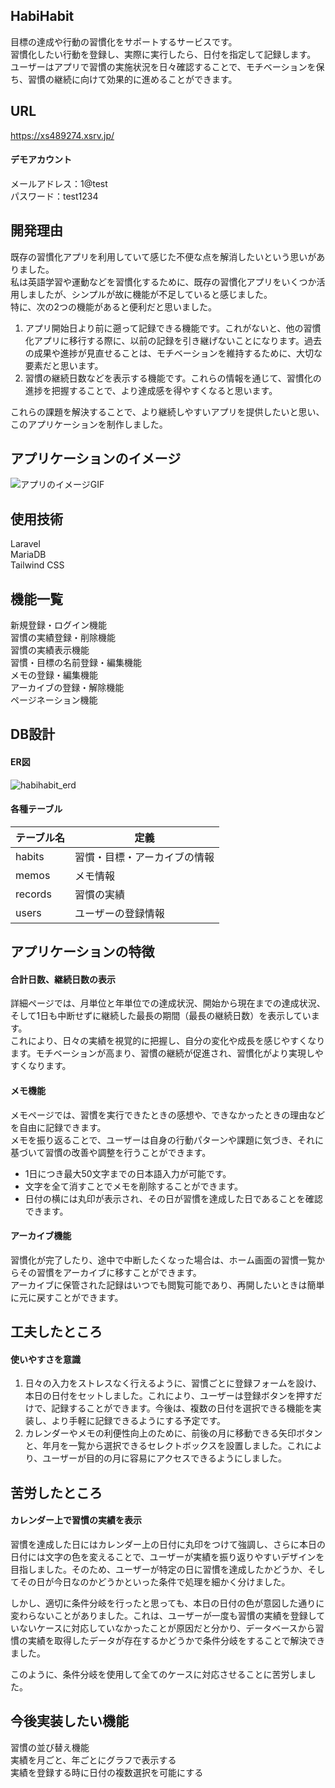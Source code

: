 ## HabiHabit
目標の達成や行動の習慣化をサポートするサービスです。  
習慣化したい行動を登録し、実際に実行したら、日付を指定して記録します。  
ユーザーはアプリで習慣の実施状況を日々確認することで、モチベーションを保ち、習慣の継続に向けて効果的に進めることができます。

## URL
https://xs489274.xsrv.jp/

#### デモアカウント
メールアドレス：1@test  
パスワード：test1234

## 開発理由
既存の習慣化アプリを利用していて感じた不便な点を解消したいという思いがありました。  
私は英語学習や運動などを習慣化するために、既存の習慣化アプリをいくつか活用しましたが、シンプルが故に機能が不足していると感じました。  
特に、次の2つの機能があると便利だと思いました。  
1. アプリ開始日より前に遡って記録できる機能です。これがないと、他の習慣化アプリに移行する際に、以前の記録を引き継げないことになります。過去の成果や進捗が見直せることは、モチベーションを維持するために、大切な要素だと思います。
2. 習慣の継続日数などを表示する機能です。これらの情報を通じて、習慣化の進捗を把握することで、より達成感を得やすくなると思います。
   
これらの課題を解決することで、より継続しやすいアプリを提供したいと思い、このアプリケーションを制作しました。

## アプリケーションのイメージ
![アプリのイメージGIF](https://github.com/coaticoaticoati/HabiHabit/assets/150308090/415f3988-dca9-470f-b89b-4dd425d20131)

## 使用技術
Laravel  
MariaDB  
Tailwind CSS

## 機能一覧
新規登録・ログイン機能  
習慣の実績登録・削除機能  
習慣の実績表示機能  
習慣・目標の名前登録・編集機能  
メモの登録・編集機能  
アーカイブの登録・解除機能  
ページネーション機能

## DB設計
#### ER図
![habihabit_erd](https://github.com/coaticoaticoati/HabiHabit/assets/150308090/9fdb17f6-0947-4ec0-afed-b965ca8d3563)

#### 各種テーブル
| テーブル名 |    定義    |  
| --- | --------- |
| habits | 習慣・目標・アーカイブの情報 |  
| memos | メモ情報 |  
| records | 習慣の実績 |  
| users | ユーザーの登録情報 |  

## アプリケーションの特徴
#### 合計日数、継続日数の表示
詳細ページでは、月単位と年単位での達成状況、開始から現在までの達成状況、そして1日も中断せずに継続した最長の期間（最長の継続日数）を表示しています。  
これにより、日々の実績を視覚的に把握し、自分の変化や成長を感じやすくなります。モチベーションが高まり、習慣の継続が促進され、習慣化がより実現しやすくなります。

#### メモ機能
メモページでは、習慣を実行できたときの感想や、できなかったときの理由などを自由に記録できます。  
メモを振り返ることで、ユーザーは自身の行動パターンや課題に気づき、それに基づいて習慣の改善や調整を行うことができます。
- 1日につき最大50文字までの日本語入力が可能です。
- 文字を全て消すことでメモを削除することができます。
- 日付の横には丸印が表示され、その日が習慣を達成した日であることを確認できます。

#### アーカイブ機能
習慣化が完了したり、途中で中断したくなった場合は、ホーム画面の習慣一覧からその習慣をアーカイブに移すことができます。  
アーカイブに保管された記録はいつでも閲覧可能であり、再開したいときは簡単に元に戻すことができます。
  
## 工夫したところ
#### 使いやすさを意識
1. 日々の入力をストレスなく行えるように、習慣ごとに登録フォームを設け、本日の日付をセットしました。これにより、ユーザーは登録ボタンを押すだけで、記録することができます。今後は、複数の日付を選択できる機能を実装し、より手軽に記録できるようにする予定です。
2. カレンダーやメモの利便性向上のために、前後の月に移動できる矢印ボタンと、年月を一覧から選択できるセレクトボックスを設置しました。これにより、ユーザーが目的の月に容易にアクセスできるようにしました。

## 苦労したところ
#### カレンダー上で習慣の実績を表示
習慣を達成した日にはカレンダー上の日付に丸印をつけて強調し、さらに本日の日付には文字の色を変えることで、ユーザーが実績を振り返りやすいデザインを目指しました。そのため、ユーザーが特定の日に習慣を達成したかどうか、そしてその日が今日なのかどうかといった条件で処理を細かく分けました。

しかし、適切に条件分岐を行ったと思っても、本日の日付の色が意図した通りに変わらないことがありました。これは、ユーザーが一度も習慣の実績を登録していないケースに対応していなかったことが原因だと分かり、データベースから習慣の実績を取得したデータが存在するかどうかで条件分岐をすることで解決できました。  

このように、条件分岐を使用して全てのケースに対応させることに苦労しました。

## 今後実装したい機能
習慣の並び替え機能  
実績を月ごと、年ごとにグラフで表示する  
実績を登録する時に日付の複数選択を可能にする
